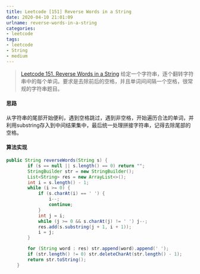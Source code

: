 ```yaml
---
title: Leetcode [151] Reverse Words in a String
date: 2020-04-10 21:01:09
urlname: reverse-words-in-a-string
categories:
- leetcode
tags:
- leetcode
- String
- medium
---
```

>[ Leetcode 151. Reverse Words in a String](https://leetcode.com/problems/reverse-words-in-a-string/)
给定一个字符串，逐个翻转字符串中的每个单词。要求是去除前后的空格，并且单词间间隔一个空格，很常规的字符串题目。

<!--more-->
#### 思路
从字符串的尾部开始便利，遇到空格跳过，遇到非空格，开始遍历合法的单词，并利用substring存入到中间结果集中，最后统一处理拼接字符串，记得去除尾部的空格。

#### 算法实现
```java
public String reverseWords(String s) {
        if (s == null || s.length() == 0) return "";
        StringBuilder str = new StringBuilder();
        List<String> res = new ArrayList<>();
        int i = s.length() - 1;
        while (i >= 0) {
            if (s.charAt(i) == ' ') {
                i--;
                continue;
            }
            int j = i;
            while (j >= 0 && s.charAt(j) != ' ') j--;
            res.add(s.substring(j + 1, i + 1));
            i = j;
        }

        for (String word : res) str.append(word).append(' ');
        if (str.length() != 0) str.deleteCharAt(str.length() - 1);
        return str.toString();
    }

```